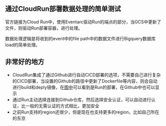 ## 通过CloudRun部署数据处理的简单测试

官方链接为Cloud Run中，使用Eventarc驱动Run的端点的部分，当GCS中更新了文件，则驱动Run部署容器，进行处理。

数据处理逻辑是将收到的event中的file path中的数据文件进行Bigquery数据库load的简单处理。

## 非常好的地方

- CloudRun集成了通过Github进行自动CICD部署的选项，不需要自己进行复杂的CICD部署，当设置的Github的路径中更新了Dockerfile等内容，则会自动进行build和deply镜像，在[图中](deploy_by_cloudrun.png)可以看到是Run的部署，在Github中也可以显示
- 通过Run主动选择连接到Github仓库，然后选择安全认证，可以自动进行认证，比一般的无需认证的方式相比，更加安全
- 之前Run支持的region还很少，但是现在也支持更多的region，比如自己所在的东京
